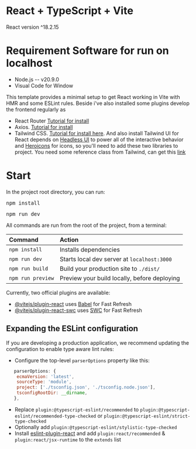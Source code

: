 # React + TypeScript + Vite
React version ^18.2.15
# Requirement Software for run on localhost
+ Node.js -- v20.9.0
+ Visual Code for Window

This template provides a minimal setup to get React working in Vite with HMR and some ESLint rules. Beside i've also installed some plugins develop the frontend regularly as
- React Router [Tutorial for install](https://reactrouter.com/en/main/start/tutorial)
- Axios. [Tutorial for install](https://www.npmjs.com/package/axios#example)
- Tailwind CSS. [Tutorial for install here](https://tailwindcss.com/docs/guides/vite). And also install Tailwind UI for React depends on [Headless UI](https://headlessui.dev/) to power all of the interactive behavior and [Heroicons](https://heroicons.com/) for icons, so you'll need to add these two libraries to project. You need some reference class from Tailwind, can get this [link](https://nerdcave.com/tailwind-cheat-sheet)

# Start
In the project root directory, you can run:
<pre>npm install</pre>
<pre>npm run dev</pre>

All commands are run from the root of the project, from a terminal:

| Command                | Action                                           |
| :--------------------- | :----------------------------------------------- |
| `npm install`          | Installs dependencies                            |
| `npm run dev`          | Starts local dev server at `localhost:3000`      |
| `npm run build`        | Build your production site to `./dist/`          |
| `npm run preview`      | Preview your build locally, before deploying     |

Currently, two official plugins are available:

- [@vitejs/plugin-react](https://github.com/vitejs/vite-plugin-react/blob/main/packages/plugin-react/README.md) uses [Babel](https://babeljs.io/) for Fast Refresh
- [@vitejs/plugin-react-swc](https://github.com/vitejs/vite-plugin-react-swc) uses [SWC](https://swc.rs/) for Fast Refresh

## Expanding the ESLint configuration

If you are developing a production application, we recommend updating the configuration to enable type aware lint rules:

- Configure the top-level `parserOptions` property like this:

```js
   parserOptions: {
    ecmaVersion: 'latest',
    sourceType: 'module',
    project: ['./tsconfig.json', './tsconfig.node.json'],
    tsconfigRootDir: __dirname,
   },
```

- Replace `plugin:@typescript-eslint/recommended` to `plugin:@typescript-eslint/recommended-type-checked` or `plugin:@typescript-eslint/strict-type-checked`
- Optionally add `plugin:@typescript-eslint/stylistic-type-checked`
- Install [eslint-plugin-react](https://github.com/jsx-eslint/eslint-plugin-react) and add `plugin:react/recommended` & `plugin:react/jsx-runtime` to the `extends` list
